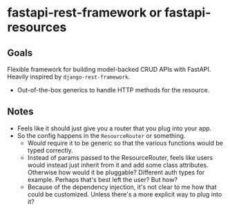# fastapi-rest-framework or fastapi-resources

## Goals
Flexible framework for building model-backed CRUD APIs with FastAPI. Heavily
inspired by `django-rest-framework`.

- Out-of-the-box generics to handle HTTP methods for the resource.


## Notes
- Feels like it should just give you a router that you plug into your app.
- So the config happens in the `ResourceRouter` or something.
  - Would require it to be generic so that the various functions would be
      typed correctly.
  - Instead of params passed to the ResourceRouter, feels like users would
      instead just inherit from it and add some class attributes. Otherwise
      how would it be pluggable? Different auth types for example. Perhaps
      that's best left the user? But how?
  - Because of the dependency injection, it's not clear to me how that could
      be customized. Unless there's a more explicit way to plug into it?
